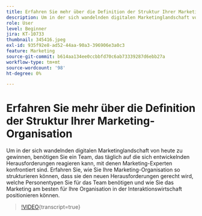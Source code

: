 ```yaml
---
title: Erfahren Sie mehr über die Definition der Struktur Ihrer Marketing-Organisation
description: Um in der sich wandelnden digitalen Marketinglandschaft von heute zu gewinnen, benötigen Sie ein Team, das täglich auf die sich entwickelnden Herausforderungen reagieren kann, mit denen Marketing-Experten konfrontiert sind.
role: User
level: Beginner
jira: KT-10733
thumbnail: 345416.jpeg
exl-id: 935f92e8-ad52-44aa-90a3-396906e3a0c3
feature: Marketing
source-git-commit: b614aa134ee0ccbbfd70c6ab73339287d6ebb27a
workflow-type: tm+mt
source-wordcount: '98'
ht-degree: 0%

---
```


# Erfahren Sie mehr über die Definition der Struktur Ihrer Marketing-Organisation

Um in der sich wandelnden digitalen Marketinglandschaft von heute zu gewinnen, benötigen Sie ein Team, das täglich auf die sich entwickelnden Herausforderungen reagieren kann, mit denen Marketing-Experten konfrontiert sind. Erfahren Sie, wie Sie Ihre Marketing-Organisation so strukturieren können, dass sie den neuen Herausforderungen gerecht wird, welche Personentypen Sie für das Team benötigen und wie Sie das Marketing am besten für Ihre Organisation in der Interaktionswirtschaft positionieren können.

>[!VIDEO](https://video.tv.adobe.com/v/345416/?quality=12&learn=on){transcript=true}
